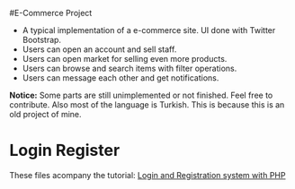 #E-Commerce Project

- A typical implementation of a e-commerce site. UI done with Twitter Bootstrap.
- Users can open an account and sell staff. 
- Users can open market for selling even more products. 
- Users can browse and search items with filter operations. 
- Users can message each other and get notifications. 

**Notice:** Some parts are still unimplemented or not finished. Feel free to contribute. Also most of the language is Turkish. This is because this is an old project of mine.

Login Register
=============

These files acompany the tutorial: [Login and Registration system with PHP](http://daveismyname.com/login-and-registration-system-with-php-bp)
